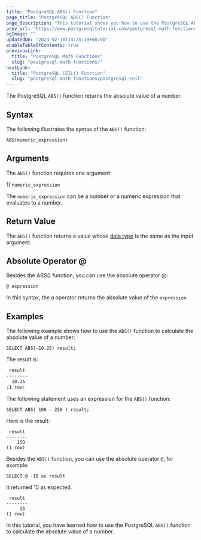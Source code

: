 ```yaml
---
title: "PostgreSQL ABS() Function"
page_title: "PostgreSQL ABS() Function"
page_description: "This tutorial shows you how to use the PostgreSQL ABS() function to calculate the absolute value of a number."
prev_url: "https://www.postgresqltutorial.com/postgresql-math-functions/postgresql-abs/"
ogImage: ""
updatedOn: "2024-02-16T14:25:19+00:00"
enableTableOfContents: true
previousLink: 
  title: "PostgreSQL Math Functions"
  slug: "postgresql-math-functions/"
nextLink: 
  title: "PostgreSQL CEIL() Function"
  slug: "postgresql-math-functions/postgresql-ceil"
---
```





The PostgreSQL `ABS()` function returns the absolute value of a number.


## Syntax

The following illustrates the syntax of the `ABS()` function:


```csssql
ABS(numeric_expression)
```

## Arguments

The `ABS()` function requires one argument:

1\) `numeric_expression`

The `numeric_expression` can be a number or a numeric expression that evaluates to a number.


## Return Value

The `ABS()` function returns a value whose [data type](../postgresql-tutorial/postgresql-time) is the same as the input argument.


## Absolute Operator @

Besides the ABS() function, you can use the absolute operator @:


```
@ expression
```
In this syntax, the `@` operator returns the absolute value of the `expression`.


## Examples

The following example shows how to use the `ABS()` function to calculate the absolute value of a number:


```
SELECT ABS(-10.25) result;
```
The result is:


```css
 result
--------
  10.25
(1 row)

```
The following statement uses an expression for the `ABS()` function:


```
SELECT ABS( 100 - 250 ) result;
```
Here is the result:


```
 result
--------
    150
(1 row)
```
Besides the `ABS()` function, you can use the absolute operator `@`, for example:


```
SELECT @ -15 as result
```
It returned 15 as expected.


```
 result
--------
     15
(1 row)
```
In this tutorial, you have learned how to use the PostgreSQL `ABS()` function to calculate the absolute value of a number.

